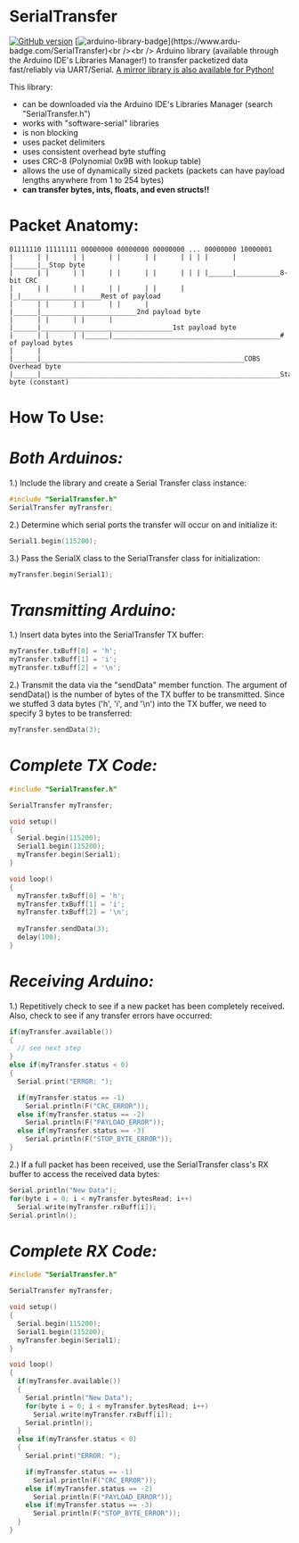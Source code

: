 # SerialTransfer
[![GitHub version](https://badge.fury.io/gh/PowerBroker2%2FSerialTransfer.svg)](https://badge.fury.io/gh/PowerBroker2%2FSerialTransfer)  [![arduino-library-badge](https://www.ardu-badge.com/badge/SerialTransfer.svg?)](https://www.ardu-badge.com/SerialTransfer)<br /><br />
Arduino library (available through the Arduino IDE's Libraries Manager!) to transfer packetized data fast/reliably via UART/Serial. [A mirror library is also available for Python!](https://github.com/PowerBroker2/pySerialTransfer)

This library:
- can be downloaded via the Arduino IDE's Libraries Manager (search "SerialTransfer.h")
- works with "software-serial" libraries
- is non blocking
- uses packet delimiters
- uses consistent overhead byte stuffing
- uses CRC-8 (Polynomial 0x9B with lookup table)
- allows the use of dynamically sized packets (packets can have payload lengths anywhere from 1 to 254 bytes)
- **can transfer bytes, ints, floats, and even structs!!**

# Packet Anatomy:
```
01111110 11111111 00000000 00000000 00000000 ... 00000000 10000001
|      | |      | |      | |      | |      | | | |      | |______|__Stop byte
|      | |      | |      | |      | |      | | | |______|___________8-bit CRC
|      | |      | |      | |      | |      | |_|____________________Rest of payload
|      | |      | |      | |      | |______|________________________2nd payload byte
|      | |      | |      | |______|_________________________________1st payload byte
|      | |      | |______|__________________________________________# of payload bytes
|      | |______|___________________________________________________COBS Overhead byte
|______|____________________________________________________________Start byte (constant)
```

# **How To Use:**

# *Both Arduinos:*
1.) Include the library and create a Serial Transfer class instance:
```c++
#include "SerialTransfer.h"
SerialTransfer myTransfer;
```

2.) Determine which serial ports the transfer will occur on and initialize it:
```c++
Serial1.begin(115200);
```

3.) Pass the SerialX class to the SerialTransfer class for initialization:
```c++
myTransfer.begin(Serial1);
```


# *Transmitting Arduino:*
1.) Insert data bytes into the SerialTransfer TX buffer:
```c++
myTransfer.txBuff[0] = 'h';
myTransfer.txBuff[1] = 'i';
myTransfer.txBuff[2] = '\n';
```

2.) Transmit the data via the "sendData" member function. The argument of sendData() is the number of bytes of the TX buffer to be transmitted. Since we stuffed 3 data bytes ('h', 'i', and '\n') into the TX buffer, we need to specify 3 bytes to be transferred:
```c++
myTransfer.sendData(3);
```

# *Complete TX Code:*
```c++
#include "SerialTransfer.h"

SerialTransfer myTransfer;

void setup()
{
  Serial.begin(115200);
  Serial1.begin(115200);
  myTransfer.begin(Serial1);
}

void loop()
{
  myTransfer.txBuff[0] = 'h';
  myTransfer.txBuff[1] = 'i';
  myTransfer.txBuff[2] = '\n';
  
  myTransfer.sendData(3);
  delay(100);
}
```


# *Receiving Arduino:*
1.) Repetitively check to see if a new packet has been completely received. Also, check to see if any transfer errors have occurred:
```c++
if(myTransfer.available())
{
  // see next step
}
else if(myTransfer.status < 0)
{
  Serial.print("ERROR: ");

  if(myTransfer.status == -1)
    Serial.println(F("CRC_ERROR"));
  else if(myTransfer.status == -2)
    Serial.println(F("PAYLOAD_ERROR"));
  else if(myTransfer.status == -3)
    Serial.println(F("STOP_BYTE_ERROR"));
}
```

2.) If a full packet has been received, use the SerialTransfer class's RX buffer to access the received data bytes:
```c++
Serial.println("New Data");
for(byte i = 0; i < myTransfer.bytesRead; i++)
  Serial.write(myTransfer.rxBuff[i]);
Serial.println();
```

# *Complete RX Code:*
```c++
#include "SerialTransfer.h"

SerialTransfer myTransfer;

void setup()
{
  Serial.begin(115200);
  Serial1.begin(115200);
  myTransfer.begin(Serial1);
}

void loop()
{
  if(myTransfer.available())
  {
    Serial.println("New Data");
    for(byte i = 0; i < myTransfer.bytesRead; i++)
      Serial.write(myTransfer.rxBuff[i]);
    Serial.println();
  }
  else if(myTransfer.status < 0)
  {
    Serial.print("ERROR: ");

    if(myTransfer.status == -1)
      Serial.println(F("CRC_ERROR"));
    else if(myTransfer.status == -2)
      Serial.println(F("PAYLOAD_ERROR"));
    else if(myTransfer.status == -3)
      Serial.println(F("STOP_BYTE_ERROR"));
  }
}
```
